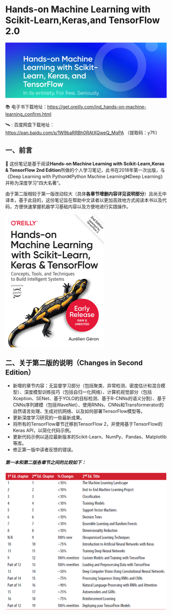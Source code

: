 # Hands-on Machine Learning with Scikit-Learn,Keras,and TensorFlow 2.0

![image-20200521132045193](https://raw.githubusercontent.com/chenhaishun/test_pic/master/typora202005/21/132046-291502.png)



📚 电子书下载地址：https://get.oreilly.com/ind_hands-on-machine-learning_confirm.html

:artificial_satellite: : 百度网盘下载地址：https://pan.baidu.com/s/1W9baRRBh0RAtXQweQ_MqPA （提取码：y7fi）

## 一、前言

:blue_book: 这份笔记是基于阅读**Hands-on Machine Learning with Scikit-Learn,Keras & TensorFlow 2nd Edition**所做的个人学习笔记，此书在2018年第一次出版，与《Deep Learning with Python》《Python Machine Learning》《Deep Learning》并称为深度学习”四大名著​​“。 

由于第二版相较于第一版改动较大（具体**各章节增删内容详见说明部分**）且尚无中译本，基于此目的，这份笔记旨在帮助中文读者以更加高效地方式阅读本书以及代码，方便快速掌握机器学习基础内容以及方便地进行实践操作。

![](https://raw.githubusercontent.com/chenhaishun/test_pic/master/typora202005/21/141753-821514.png)

## 二、关于第二版的说明（Changes in Second Edition）

- 新增的章节内容：无监督学习部分（包括聚类、异常检测、密度估计和混合模型）、深度模型训练技巧（包括自归一化网络）、计算机视觉部分（包括 Xception、SENet、基于YOLO的目标检测、基于R-CNNs的语义分割）、基于CNNs序列建模（包括WaveNet）、使用RNNs、CNNs和Transformerator的自然语言处理、生成对抗网络、以及如何部署TensorFlow模型等。
- 更新深度学习研究的一些最新成果。
- 将所有的TensorFlow章节迁移到TensorFlow 2，并使用基于TensorFlow的Keras API，以简化代码示例。
- 更新代码示例以适应最新版本的Scikit-Learn、NumPy、Pandas、Matplotlib等库。
- 修正第一版中读者反馈的错误。

##### 第一本和第二版各章节之间的比较如下：

![image-20200521144151515](https://raw.githubusercontent.com/chenhaishun/test_pic/master/typora202005/21/144152-780561.png)